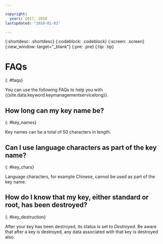 ```yaml
---

copyright:
  years: 2017, 2018
lastupdated: "2018-01-03"

---
```


{:shortdesc: .shortdesc}
{:codeblock: .codeblock}
{:screen: .screen}
{:new_window: target="_blank"}
{:pre: .pre}
{:tip: .tip}

# FAQs
{: #faqs}

You can use the following FAQs to help you with {{site.data.keyword.keymanagementservicelong}}.

## How long can my key name be?
{: #key_names}

Key names can be a total of 50 characters in length.
   
## Can I use language characters as part of the key name?
{: #key_chars}

Language characters, for example Chinese, cannot be used as part of the key name.

## How do I know that my key, either standard or root, has been destroyed?
{: #key_destruction}

After your key has been destroyed, its status is set to _Destroyed_. Be aware that after a key is destroyed, any data associated with that key is destroyed also.
